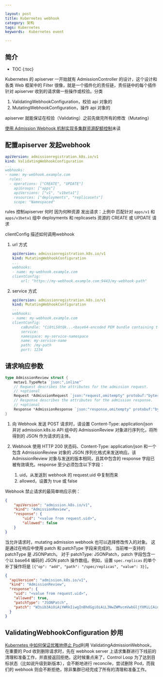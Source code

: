 ```yaml
---

layout: post
title: Kubernetes webhook
category: 架构
tags: Kubernetes
keywords:  Kubernetes event

---
```


## 简介

* TOC
{:toc}

Kubernetes 的 apiserver 一开始就有 AdmissionController 的设计，这个设计和各类 Web 框架中的 Filter  很像，就是一个插件化的责任链，责任链中的每个插件针对 apiserver 收到的请求做一些操作或校验。分类

1. ValidatingWebhookConfiguration，校验 api 对象的
2. MutatingWebhookConfiguration，操作 api 对象的

apiserver 就能保证在校验（Validating）之前先做完所有的修改（Mutating）

[使用 Admission Webhook 机制实现多集群资源配额控制](https://mp.weixin.qq.com/s/i3KtTSfab2JrjeFR4tdy_A)未读

## 配置apiserver 发起webhook


```yaml
apiVersion: admissionregistration.k8s.io/v1
kind: ValidatingWebhookConfiguration
...
webhooks:
- name: my-webhook.example.com
  rules:
  - operations: ["CREATE", "UPDATE"]
    apiGroups: ["apps"]
    apiVersions: ["v1", "v1beta1"]
    resources: ["deployments", "replicasets"]
    scope: "Namespaced"
```

rules 控制apiserver 何时 因为何种资源 发出请求：上例中 匹配针对 `apps/v1` 和 `apps/v1beta1` 组中 deployments 和 replicasets 资源的 CREATE 或 UPDATE 请求

clientConfig 描述如何调用webhook

1. url 方式
    ```yaml
    apiVersion: admissionregistration.k8s.io/v1
    kind: MutatingWebhookConfiguration
    ...
    webhooks:
    - name: my-webhook.example.com
    clientConfig:
        url: "https://my-webhook.example.com:9443/my-webhook-path"
    ```
2. service 方式
    ```yaml
    apiVersion: admissionregistration.k8s.io/v1
    kind: MutatingWebhookConfiguration
    ...
    webhooks:
    - name: my-webhook.example.com
    clientConfig:
        caBundle: "Ci0tLS0tQk...<base64-encoded PEM bundle containing the CA that signed the webhook's serving certificate>...tLS0K"
        service:
        namespace: my-service-namespace
        name: my-service-name
        path: /my-path
        port: 1234
    ```

## 请求响应参数

```go
type AdmissionReview struct {
	metav1.TypeMeta `json:",inline"`
	// Request describes the attributes for the admission request.
	// +optional
	Request *AdmissionRequest `json:"request,omitempty" protobuf:"bytes,1,opt,name=request"`
	// Response describes the attributes for the admission response.
	// +optional
	Response *AdmissionResponse `json:"response,omitempty" protobuf:"bytes,2,opt,name=response"`
}
```

1. 向 Webhook 发送 POST 请求时，请设置 Content-Type: application/json 并对 admission.k8s.io API 组中的 AdmissionReview 对象进行序列化，将所得到的 JSON 作为请求的主体。
2. Webhook 使用 HTTP 200 状态码、Content-Type: application/json 和一个包含 AdmissionReview 对象的 JSON 序列化格式来发送响应。该 AdmissionReview 对象与发送的版本相同，且其中包含的 response 字段已被有效填充。response 至少必须包含以下字段：

    1. uid，从发送到 webhook 的 request.uid 中复制而来
    2. allowed，设置为 true 或 false

Webhook 禁止请求的最简单响应示例：

```json
{
    "apiVersion": "admission.k8s.io/v1",
    "kind": "AdmissionReview",
    "response": {
        "uid": "<value from request.uid>",
        "allowed": false
    }
}
```

当允许请求时，mutating admission webhook 也可以选择修改传入的对象。 这是通过在响应中使用 patch 和 patchType 字段来完成的。 当前唯一支持的 patchType 是 JSONPatch。 对于 patchType: JSONPatch，patch 字段包含一个以 base64 编码的 JSON patch 操作数组。例如，设置 `spec.replicas` 的单个补丁操作将是 `[{"op": "add", "path": "/spec/replicas", "value": 3}]`。

```json
{
  "apiVersion": "admission.k8s.io/v1",
  "kind": "AdmissionReview",
  "response": {
    "uid": "<value from request.uid>",
    "allowed": true,
    "patchType": "JSONPatch",
    "patch": "W3sib3AiOiAiYWRkIiwgInBhdGgiOiAiL3NwZWMvcmVwbGljYXMiLCAidmFsdWUiOiAzfV0="
  }
}
```

## ValidatingWebhookConfiguration 妙用

[Kubernetes 中如何保证优雅地停止 Pod](https://mp.weixin.qq.com/s/NwJbBLhomaHBhCkIDR1KWA)利用 ValidatingAdmissionWebhook，在重要的 Pod 收到删除请求时，先在 webhook server 上请求集群进行下线前的清理和准备工作，并直接返回拒绝。这时候重点来了，Control Loop 为了达到目标状态（比如说升级到新版本），会不断地进行 reconcile，尝试删除 Pod，而我们的 webhook 则会不断拒绝，除非集群已经完成了所有的清理和准备工作。

